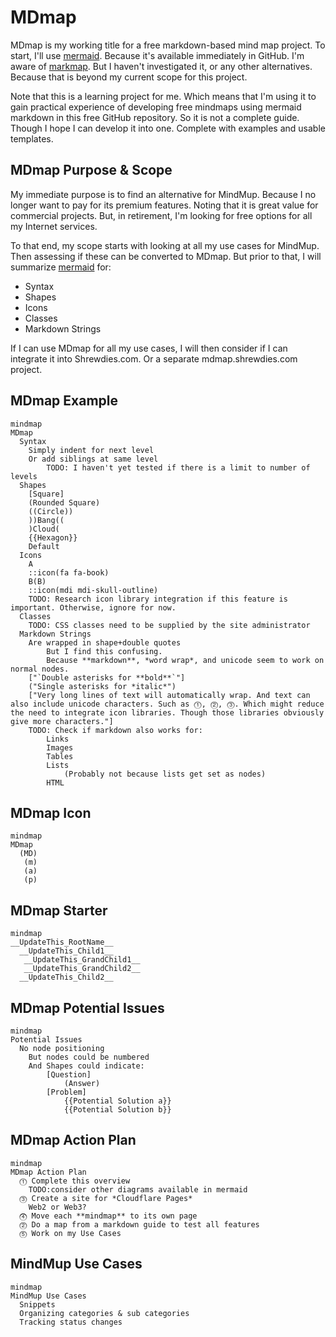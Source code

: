 # MDmap

MDmap is my working title for a free markdown-based mind map project. To start, I'll use [mermaid](https://mermaid.js.org/syntax/mindmap.html). Because it's available immediately in GitHub. I'm aware of [markmap](https://markmap.js.org/). But I haven't investigated it, or any other alternatives. Because that is beyond my current scope for this project.

Note that this is a learning project for me. Which means that I'm using it to gain practical experience of developing free mindmaps using mermaid markdown in this free GitHub repository. So it is not a complete guide. Though I hope I can develop it into one. Complete with examples and usable templates.

## MDmap Purpose & Scope

My immediate purpose is to find an alternative for MindMup. Because I no longer want to pay for its premium features. Noting that it is great value for commercial projects. But, in retirement, I'm looking for free options for all my Internet services.

To that end, my scope starts with looking at all my use cases for MindMup. Then assessing if these can be converted to MDmap. But prior to that, I will summarize [mermaid](https://mermaid.js.org/syntax/mindmap.html) for:

- Syntax
- Shapes
- Icons
- Classes
- Markdown Strings

If I can use MDmap for all my use cases, I will then consider if I can integrate it into Shrewdies.com. Or a separate mdmap.shrewdies.com project.

## MDmap Example

```mermaid
mindmap
MDmap
  Syntax
    Simply indent for next level
    Or add siblings at same level
        TODO: I haven't yet tested if there is a limit to number of levels
  Shapes
    [Square]
    (Rounded Square)
    ((Circle))
    ))Bang((
    )Cloud(
    {{Hexagon}}
    Default
  Icons
    A
    ::icon(fa fa-book)
    B(B)
    ::icon(mdi mdi-skull-outline)
    TODO: Research icon library integration if this feature is important. Otherwise, ignore for now. 
  Classes
    TODO: CSS classes need to be supplied by the site administrator
  Markdown Strings
    Are wrapped in shape+double quotes
        But I find this confusing.
        Because **markdown**, *word wrap*, and unicode seem to work on normal nodes.
    ["`Double asterisks for **bold**`"]
    ("Single asterisks for *italic*")
    ["Very long lines of text will automatically wrap. And text can also include unicode characters. Such as ⓵, ⓶, ⓷. Which might reduce the need to integrate icon libraries. Though those libraries obviously give more characters."]
    TODO: Check if markdown also works for:
        Links
        Images
        Tables
        Lists
            (Probably not because lists get set as nodes)
        HTML
```

## MDmap Icon 

```mermaid
mindmap
MDmap
  (MD)
   (m)
   (a)
   (p)
```

## MDmap Starter

```mermaid
mindmap
__UpdateThis_RootName__
  __UpdateThis_Child1__
   __UpdateThis_GrandChild1__
   __UpdateThis_GrandChild2__
  __UpdateThis_Child2__
```

## MDmap Potential Issues

```mermaid
mindmap
Potential Issues
  No node positioning
    But nodes could be numbered
    And Shapes could indicate:
        [Question]
            (Answer)
        [Problem]
            {{Potential Solution a}}
            {{Potential Solution b}}
```

## MDmap Action Plan

```mermaid
mindmap
MDmap Action Plan
  ⓵ Complete this overview
    TODO:consider other diagrams available in mermaid
  ⓷ Create a site for *Cloudflare Pages*
    Web2 or Web3?
  ⓸ Move each **mindmap** to its own page
  ⓶ Do a map from a markdown guide to test all features
  ⓹ Work on my Use Cases
```

## MindMup Use Cases

```mermaid
mindmap
MindMup Use Cases
  Snippets
  Organizing categories & sub categories
  Tracking status changes
```
